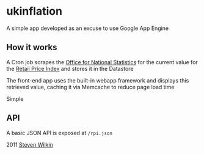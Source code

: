 # ukinflation

A simple app developed as an excuse to use Google App Engine


## How it works

A Cron job scrapes the
[Office for National Statistics](http://www.statistics.gov.uk/cci/nugget.asp?id=19)
for the current value for the
[Retail Price Index](http://en.wikipedia.org/wiki/Retail_Price_Index) and stores it
in the Datastore

The front-end app uses the built-in webapp framework and displays this retrieved
value, caching it via Memcache to reduce page load time

Simple


## API

A basic JSON API is exposed at `/rpi.json`


2011 [Steven Wilkin](http://stevenwilkin.com)
